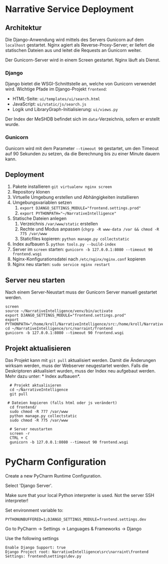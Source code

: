 # Narrative Service Deployment

## Architektur

Die Django-Anwendung wird mittels des Servers Gunicorn auf dem `localhost` gestartet. Nginx agiert als
Reverse-Proxy-Server; er liefert die statischen Dateien aus und leitet die Requests an Gunicorn weiter.

Der Gunicorn-Server wird in einem Screen gestartet. Nginx läuft als Dienst.

### Django

Django bietet die WSGI-Schnittstelle an, welche von Gunicorn verwendet wird. Wichtige Pfade im
Django-Projekt `frontend`:

- HTML-Seite: `ui/templates/ui/search.html`
- JavaScript: `ui/static/js/search.js`
- Logik und LibraryGraph-Initialisierung: `ui/views.py`

Der Index der MeSHDB befindet sich im `data`-Verzeichnis, sofern er erstellt wurde.

### Gunicorn

Gunicorn wird mit dem Parameter ``--timeout 90`` gestartet, um den Timeout auf 90 Sekunden zu setzen, da die Berechnung
bis zu einer Minute dauern kann.

## Deployment

1. Pakete installieren
   ``git virtualenv nginx screen``
2. Repository klonen
3. Virtuelle Umgebung erstellen und Abhängigkeiten installieren
4. Umgebungsvariablen setzen
    1. ``export DJANGO_SETTINGS_MODULE="frontend.settings.prod"``
    2. ``export PYTHONPATH="~/NarrativeIntelligence"``
5. Statische Dateien anlegen
    1. Verzeichnis ``/var/www/static`` erstellen
    2. Rechte und Modus anpassen (`chgrp -R www-data /var && chmod -R 775 /var/www`
    3. Staticfiles kopieren: `python manage.py collectstatic`
4. Index aufbauen
    5. `python tools.py --build-index`
7. Server im `screen` starten: `gunicorn -b 127.0.0.1:8080 --timeout 90 frontend.wsgi`
8. Nginx-Konfigurationsdatei nach `/etc/nginx/nginx.conf` kopieren
9. Nginx neu starten: `sudo service nginx restart`


## Server neu starten

Nach einem Server-Neustart muss der Gunicorn Server manuell gestartet werden.

	screen
	source ~/NarrativeIntelligence/venv/bin/activate
	export DJANGO_SETTINGS_MODULE="frontend.settings.prod"
	export PYTHONPATH="/home/kroll/NarrativeIntelligence/src:/home/kroll/NarrativeIntelligence/lib/NarrativeAnnotation/src"
	cd ~/NarrativeIntelligence/src/narraint/frontend
	gunicorn -b 127.0.0.1:8080 --timeout 90 frontend.wsgi

## Projekt aktualisieren

Das Projekt kann mit `git pull` aktualisiert werden. Damit die Änderungen wirksam werden, muss der Webserver
neugestartet werden. Falls die Deskriptoren aktualisiert wurden, muss der Index neu aufgebaut werden. Mehr dazu unter: *
Index aufbauen*.

	  # Projekt aktualisieren
	  cd ~/NarrativeIntelligence
	  git pull

	 # Dateien kopieren (falls html oder js verändert)
	  cd frontend/
	  sudo chmod -R 777 /var/www
	  python manage.py collectstatic
	  sudo chmod -R 775 /var/www	  

	  # Server neustarten
	  screen -r
	  CTRL + C
	  gunicorn -b 127.0.0.1:8080 --timeout 90 frontend.wsgi


# PyCharm Configuration
Create a new PyCharm Runtime Configuration. 

Select 'Django Server'.

Make sure that your local Python interpreter is used. Not the server SSH interpreter!

Set environment variable to:
```
PYTHONUNBUFFERED=1;DJANGO_SETTINGS_MODULE=frontend.settings.dev
```

Go to PyCharm -> Settings -> Languages & Frameworks -> Django

Use the following settings
```
Enable Django Support: true
Django Project root: NarrativeIntelligence\src\narraint\frontend
Settings: frontend\settings\dev.py
```
